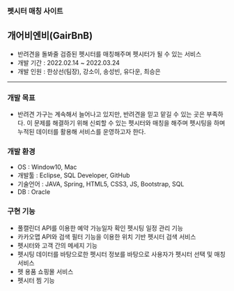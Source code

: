 
### 펫시터 매칭 사이트 
## 개어비엔비(GairBnB)
- 반려견을 돌봐줄 검증된 펫시터를 매칭해주며 펫시터가 될 수 있는 서비스
- 개발 기간 : 2022.02.14 ~ 2022.03.24
- 개발 인원 : 한상선(팀장), 강소이, 송성빈, 유다운, 최승은
---
### 개발 목표
- 반려견 가구는 계속해서 늘어나고 있지만, 반려견을 믿고 맡길 수 있는 곳은 부족하다. 이 문제를 해결하기 위해
신뢰할 수 있는 펫시터와 매칭을 해주며 펫시팅을 하며 누적된 데이터를 활용해 서비스를 운영하고자 한다.

### 개발 환경
- OS : Window10, Mac
- 개발툴 : Eclipse, SQL Developer, GitHub
- 기술언어 : JAVA, Spring, HTML5, CSS3, JS, Bootstrap, SQL
- DB : Oracle

### 구현 기능
- 풀캘린더 API를 이용한 예약 가능일자 확인 펫시팅 일정 관리 기능
- 카카오맵 API와 검색 필터 기능을 이용한 위치 기반 펫시터 검색 서비스
- 펫시터와 고객 간의 메세지 기능
- 펫시팅 데이터를 바탕으로한 펫시터 정보를 바탕으로 사용자가 펫시터 선택 및 매칭 서비스
- 펫 용품 쇼핑몰 서비스
- 펫시터 찜 기능

